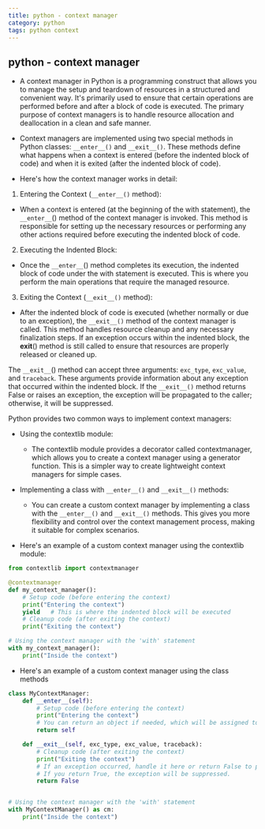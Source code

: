```yaml
---
title: python - context manager
category: python
tags: python context
---
```


## python - context manager

- A context manager in Python is a programming construct that allows you to manage the setup and teardown of resources in a structured and convenient way. It's primarily used to ensure that certain operations are performed before and after a block of code is executed. The primary purpose of context managers is to handle resource allocation and deallocation in a clean and safe manner.
- Context managers are implemented using two special methods in Python classes: `__enter__()` and `__exit__()`. These methods define what happens when a context is entered (before the indented block of code) and when it is exited (after the indented block of code).

- Here's how the context manager works in detail:
1. Entering the Context (`__enter__()` method):
- When a context is entered (at the beginning of the with statement), the `__enter__`() method of the context manager is invoked. This method is responsible for setting up the necessary resources or performing any other actions required before executing the indented block of code.
2. Executing the Indented Block:
- Once the `__enter__`() method completes its execution, the indented block of code under the with statement is executed. This is where you perform the main operations that require the managed resource.
3. Exiting the Context (`__exit__()` method):
- After the indented block of code is executed (whether normally or due to an exception), the `__exit__()` method of the context manager is called. This method handles resource cleanup and any necessary finalization steps. If an exception occurs within the indented block, the __exit__() method is still called to ensure that resources are properly released or cleaned up.

The `__exit__`() method can accept three arguments: `exc_type`, `exc_value`, and `traceback`. These arguments provide information about any exception that occurred within the indented block. If the `__exit__()` method returns False or raises an exception, the exception will be propagated to the caller; otherwise, it will be suppressed.

Python provides two common ways to implement context managers:

- Using the contextlib module:
  - The contextlib module provides a decorator called contextmanager, which allows you to create a context manager using a generator function. This is a simpler way to create lightweight context managers for simple cases.

- Implementing a class with `__enter__()` and `__exit__()` methods:
  - You can create a custom context manager by implementing a class with the `__enter__()` and `__exit__()` methods. This gives you more flexibility and control over the context management process, making it suitable for complex scenarios.

- Here's an example of a custom context manager using the contextlib module:

```python
from contextlib import contextmanager

@contextmanager
def my_context_manager():
    # Setup code (before entering the context)
    print("Entering the context")
    yield   # This is where the indented block will be executed
    # Cleanup code (after exiting the context)
    print("Exiting the context")

# Using the context manager with the 'with' statement
with my_context_manager():
    print("Inside the context")
```

- Here's an example of a custom context manager using the class methods

```python
class MyContextManager:
    def __enter__(self):
        # Setup code (before entering the context)
        print("Entering the context")
        # You can return an object if needed, which will be assigned to the variable after 'as'
        return self

    def __exit__(self, exc_type, exc_value, traceback):
        # Cleanup code (after exiting the context)
        print("Exiting the context")
        # If an exception occurred, handle it here or return False to propagate it to the caller.
        # If you return True, the exception will be suppressed.
        return False


# Using the context manager with the 'with' statement
with MyContextManager() as cm:
    print("Inside the context")
```
